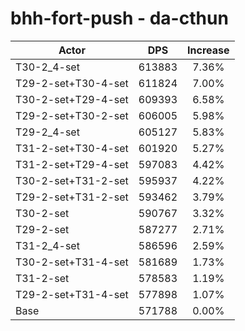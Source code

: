# bhh-fort-push - da-cthun
| Actor | DPS | Increase |
|---|:---:|:---:|
|T30-2_4-set|613883|7.36%|
|T29-2-set+T30-4-set|611824|7.00%|
|T30-2-set+T29-4-set|609393|6.58%|
|T29-2-set+T30-2-set|606005|5.98%|
|T29-2_4-set|605127|5.83%|
|T31-2-set+T30-4-set|601920|5.27%|
|T31-2-set+T29-4-set|597083|4.42%|
|T30-2-set+T31-2-set|595937|4.22%|
|T29-2-set+T31-2-set|593462|3.79%|
|T30-2-set|590767|3.32%|
|T29-2-set|587277|2.71%|
|T31-2_4-set|586596|2.59%|
|T30-2-set+T31-4-set|581689|1.73%|
|T31-2-set|578583|1.19%|
|T29-2-set+T31-4-set|577898|1.07%|
|Base|571788|0.00%|
